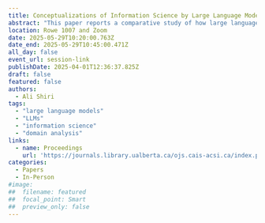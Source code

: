 ```yaml
---
title: Conceptualizations of Information Science by Large Language Models
abstract: "This paper reports a comparative study of how large language models understand and represent the domain of information science. Five large language models were selected for this study, namely ChatGPT, Perplexity.ai, Google Gemini, Meta AI and Claude. A set of five prompts was utilized in this study for comparison. The findings suggest differences and variations in how these LLMs conceptualize and represent information science, its definitions, and interdisciplinarity, theoretical models, and methods."
location: Rowe 1007	and Zoom
date: 2025-05-29T10:20:00.763Z
date_end: 2025-05-29T10:45:00.471Z
all_day: false
event_url: session-link
publishDate: 2025-04-01T12:36:37.825Z
draft: false
featured: false
authors:
  - Ali Shiri
tags:
  - "large language models"
  - "LLMs"
  - "information science"
  - "domain analysis"
links:
  - name: Proceedings
    url: 'https://journals.library.ualberta.ca/ojs.cais-acsi.ca/index.php/cais-asci/article/view/1874'
categories:
  - Papers
  - In-Person
#image:
##  filename: featured
##  focal_point: Smart
##  preview_only: false
---
```

